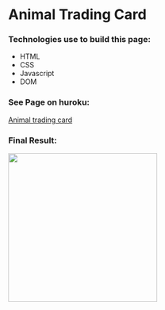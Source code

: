 # Animal Trading Card

### Technologies use to build this page:
- HTML
- CSS
- Javascript
- DOM

### See Page on huroku:
<a href="https://animal-trading-card.herokuapp.com/index.html">Animal trading card</a>

### Final Result:
<img src="./design-prototype.png" width="300">

